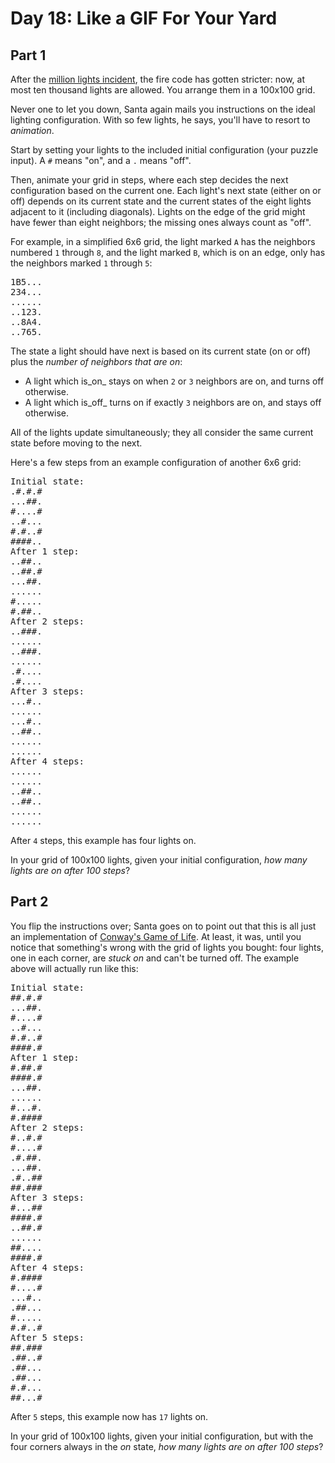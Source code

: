 # Day 18: Like a GIF For Your Yard

## Part 1

After the [million lights incident](http://adventofcode.com/6), the fire code has gotten stricter: now, at most ten thousand lights are allowed. You arrange them in a 100x100 grid.

Never one to let you down, Santa again mails you instructions on the ideal lighting configuration. With so few lights, he says, you'll have to resort to _animation_.

Start by setting your lights to the included initial configuration (your puzzle input). A `#` means "on", and a `.` means "off".

Then, animate your grid in steps, where each step decides the next configuration based on the current one. Each light's next state (either on or off) depends on its current state and the current states of the eight lights adjacent to it (including diagonals). Lights on the edge of the grid might have fewer than eight neighbors; the missing ones always count as "off".

For example, in a simplified 6x6 grid, the light marked `A` has the neighbors numbered `1` through `8`, and the light marked `B`, which is on an edge, only has the neighbors marked `1` through `5`:

<pre>
1B5...
234...
......
..123.
..8A4.
..765.
</pre>

The state a light should have next is based on its current state (on or off) plus the _number of neighbors that are on_:

- A light which is_on_ stays on when `2` or `3` neighbors are on, and turns off otherwise.
- A light which is_off_ turns on if exactly `3` neighbors are on, and stays off otherwise.

All of the lights update simultaneously; they all consider the same current state before moving to the next.

Here's a few steps from an example configuration of another 6x6 grid:

<pre>
Initial state:
.#.#.#
...##.
#....#
..#...
#.#..#
####..
After 1 step:
..##..
..##.#
...##.
......
#.....
#.##..
After 2 steps:
..###.
......
..###.
......
.#....
.#....
After 3 steps:
...#..
......
...#..
..##..
......
......
After 4 steps:
......
......
..##..
..##..
......
......
</pre>

After `4` steps, this example has four lights on.

In your grid of 100x100 lights, given your initial configuration, _how many lights are on after 100 steps_?

## Part 2

You flip the instructions over; Santa goes on to point out that this is all just an implementation of [Conway's Game of Life](https://en.wikipedia.org/wiki/Conway's_Game_of_Life). At least, it was, until you notice that something's wrong with the grid of lights you bought: four lights, one in each corner, are _stuck on_ and can't be turned off. The example above will actually run like this:

<pre>
Initial state:
##.#.#
...##.
#....#
..#...
#.#..#
####.#
After 1 step:
#.##.#
####.#
...##.
......
#...#.
#.####
After 2 steps:
#..#.#
#....#
.#.##.
...##.
.#..##
##.###
After 3 steps:
#...##
####.#
..##.#
......
##....
####.#
After 4 steps:
#.####
#....#
...#..
.##...
#.....
#.#..#
After 5 steps:
##.###
.##..#
.##...
.##...
#.#...
##...#
</pre>

After `5` steps, this example now has `17` lights on.

In your grid of 100x100 lights, given your initial configuration, but with the four corners always in the _on_ state, _how many lights are on after 100 steps_?
